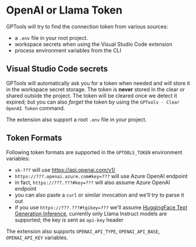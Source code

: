 # OpenAI or Llama Token

GPTools will try to find the connection token from various sources:

-   a `.env` file in your root project.
-   workspace secrets when using the Visual Studio Code extension
-   process environment variables from the CLI

## Visual Studio Code secrets

GPTools will automatically ask you for a token when needed and will store it in the workspace secret storage. The token is **never** stored in the clear or shared outside the project.
The token will be cleared once we detect it expired; but you can also _forget_ the token by using the `GPTools - Clear OpenAI Token` command.

The extension also support a root `.env` file in your project.

## Token Formats

Following token formats are supported in the `GPTOOLS_TOKEN` environment variables:

-   `sk-???` will use https://api.openai.com/v1/
-   `https://???.openai.azure.com#key=???` will use Azure OpenAI endpoint
-   in fact, `https://???.???#key=???` will also assume Azure OpenAI endpoint
-   you can also paste a `curl` or similar invocation and we'll try to parse it out
-   if you use `https://???.???#tgikey=???` we'll assume
    [HuggingFace Text Generation Inference](https://github.com/huggingface/text-generation-inference),
    currently only Llama Instruct models are supported; the key is sent as `api-key` header

The extension also supports `OPENAI_API_TYPE`, `OPENAI_API_BASE`, `OPENAI_API_KEY` variables.
